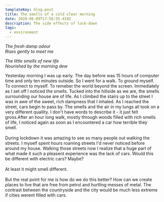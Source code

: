 ```yaml
---
templateKey: blog-post
title: The smells of a cold clear morning
date: 2020-06-09T17:58:55.419Z
description: The side effects of lock-down
tags:
  - environment
---
```

*The fresh damp odour*\
*Rises gently to meet me*

*The little smells of new life*\
*Nourished by the morning dew*

Yesterday morning I was up early. The day before was 15 hours of computer time and only ten minutes outside. So I went for a walk. To ground myself. To connect to myself. To remeber the world beyond the screen. Immediately as I set off I noticed the smells. Tucked into the hillside as we are, the smells surrounding our house are of life. As I climbed the stairs up to the street I was in awe of the sweet, rich dampness that I inhaled. As I reached the street, cars begin to pass by. The smells and the air in my lungs all took on a very different quallity. I don't have words to describe it - it just felt gross.After an hour long walk, mostly through woods filled with rich smells of life, I noticed again as soon as I encountered a car how terrible they smell.\
\
During lockdown it was amazing to see so many people out walking the streets. I myself spent hours roaming streets I'd never noticed before around my house. Walking those streets now I realize that a huge part of what made it such a pleasent experience was the lack of cars. Would this be different with electric cars? Maybe?\
\
At least it might smell different.\
\
But the real point for me is how do we do this better? How can we create places to live that are free from petrol and hurtling messes of metal.  The contrast between the countryside and the city would be much less extreme if cities werent filled with cars.